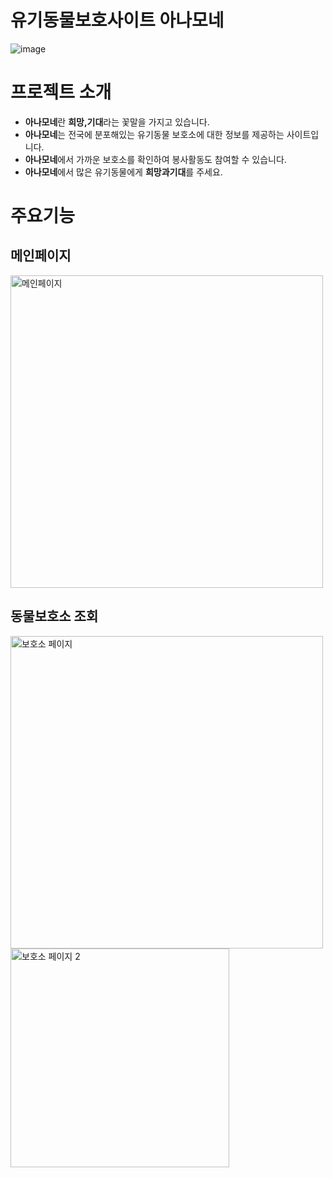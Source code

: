 # 유기동물보호사이트 아나모네
![image](src/main/resources/static/site/images/anemone-logo.png)

# 프로젝트 소개
- **아나모네**란 **희망,기대**라는 꽃말을 가지고 있습니다.
- **아나모네**는 전국에 분포해있는 유기동물 보호소에 대한 정보를 제공하는 사이트입니다.
- **아나모네**에서 가까운 보호소를 확인하여 봉사활동도 참여할 수 있습니다.
- **아나모네**에서 많은 유기동물에게 **희망과기대**를 주세요.

# 주요기능
## 메인페이지
<img width="500" alt="메인페이지" src="https://github.com/user-attachments/assets/7d9e6c58-c009-44c9-8438-3a8f1c745e0a">

## 동물보호소 조회
<img width="500" alt="보호소 페이지" src="https://github.com/user-attachments/assets/13828a21-76ef-4ac0-bc29-e36e736b93d0"> <img width="350" alt="보호소 페이지 2" src="https://github.com/user-attachments/assets/5d7a3003-d1b9-478d-a1cd-2677c30ef195">



